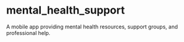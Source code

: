 # mental_health_support
A mobile app providing mental health resources, support groups, and professional help.
